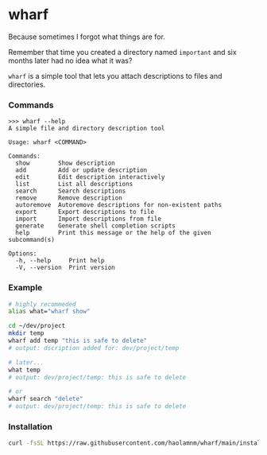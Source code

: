 # wharf

Because sometimes I forgot what things are for.

Remember that time you created a directory named `important` and six months later had no idea what it was?

`wharf` is a simple tool that lets you attach descriptions to files and directories.

### Commands

```text
>>> wharf --help
A simple file and directory description tool

Usage: wharf <COMMAND>

Commands:
  show        Show description
  add         Add or update description
  edit        Edit description interactively
  list        List all descriptions
  search      Search descriptions
  remove      Remove description
  autoremove  Autoremove descriptions for non-existent paths
  export      Export descriptions to file
  import      Import descriptions from file
  generate    Generate shell completion scripts
  help        Print this message or the help of the given subcommand(s)

Options:
  -h, --help     Print help
  -V, --version  Print version
```

### Example

```bash
# highly recommeded
alias what="wharf show"
```

```bash
cd ~/dev/project
mkdir temp
wharf add temp "this is safe to delete"
# output: dscription added for: dev/project/temp

# later...
what temp
# output: dev/project/temp: this is safe to delete

# or
wharf search "delete"
# output: dev/project/temp: this is safe to delete
```

### Installation

```bash
curl -fsSL https://raw.githubusercontent.com/haolamnm/wharf/main/install.sh | sh
```

